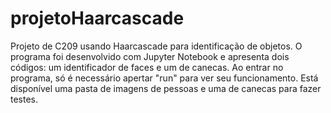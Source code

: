 # projetoHaarcascade
Projeto de C209 usando Haarcascade para identificação de objetos.
O programa foi desenvolvido com Jupyter Notebook e apresenta dois códigos: um identificador de faces e um de canecas.
Ao entrar no programa, só é necessário apertar "run" para ver seu funcionamento.
Está disponível uma pasta de imagens de pessoas e uma de canecas para fazer testes.
